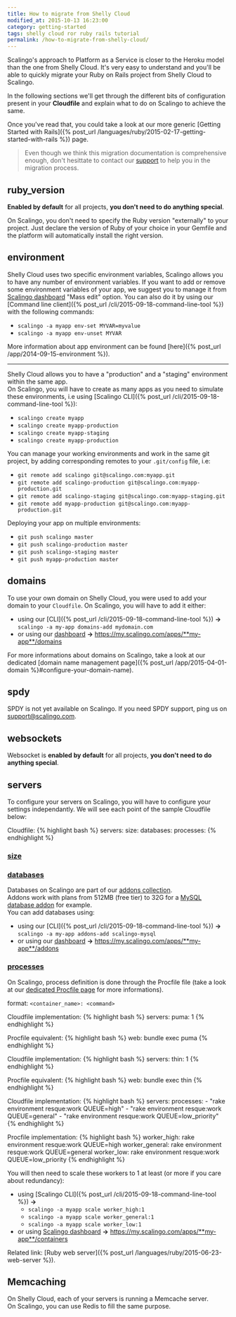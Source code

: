 ```yaml
---
title: How to migrate from Shelly Cloud
modified_at: 2015-10-13 16:23:00
category: getting-started
tags: shelly cloud ror ruby rails tutorial
permalink: /how-to-migrate-from-shelly-cloud/
---
```


Scalingo's approach to Platform as a Service is closer to the Heroku model than the one from Shelly Cloud. It's very easy to understand and you'll be able to quickly migrate your Ruby on Rails project from Shelly Cloud to Scalingo.

In the following sections we'll get through the different bits of configuration present in your **Cloudfile** and explain what to do on Scalingo to achieve the same.

Once you've read that, you could take a look at our more generic [Getting Started with Rails]({% post_url /languages/ruby/2015-02-17-getting-started-with-rails %}) page.

<blockquote class="bg-info">
  Even though we think this migration documentation is comprehensive enough, don't hesittate to contact our <a href="mailto:support@scalingo.com">support</a> to help you in the migration process.
</blockquote>

## ruby_version

**Enabled by default** for all projects, **you don't need to do anything special**.

On Scalingo, you don't need to specify the Ruby version "externally" to your project. Just declare the version of Ruby of your choice in your Gemfile and the platform will automatically install the right version.

## environment

Shelly Cloud uses two specific environment variables, Scalingo allows you to have any number of environment variables.
If you want to add or remove some environment variables of your app, we suggest you to manage it from [Scalingo dashboard](https://my.scalingo.com/) "Mass edit" option.
You can also do it by using our [Command line client]({% post_url /cli/2015-09-18-command-line-tool %}) with the following commands:

* `scalingo -a myapp env-set MYVAR=myvalue`
* `scalingo -a myapp env-unset MYVAR`

More information about app environment can be found [here]({% post_url /app/2014-09-15-environment %}).

------------

Shelly Cloud allows you to have a "production" and a "staging" environment within the same app.  
On Scalingo, you will have to create as many apps as you need to simulate these environments, i.e using [Scalingo CLI]({% post_url /cli/2015-09-18-command-line-tool %}):

* `scalingo create myapp`
* `scalingo create myapp-production`
* `scalingo create myapp-staging`
* `scalingo create myapp-production`

You can manage your working environments and work in the same git project, by adding corresponding remotes to your `.git/config` file, i.e:

* `git remote add scalingo git@scalingo.com:myapp.git`
* `git remote add scalingo-production git@scalingo.com:myapp-production.git`
* `git remote add scalingo-staging git@scalingo.com:myapp-staging.git`
* `git remote add myapp-production git@scalingo.com:myapp-production.git`

Deploying your app on multiple environments:

* `git push scalingo master`
* `git push scalingo-production master`
* `git push scalingo-staging master`
* `git push myapp-production master`

## domains

To use your own domain on Shelly Cloud, you were used to add your domain to your `Cloudfile`.
On Scalingo, you will have to add it either:

* using our [CLI]({% post_url /cli/2015-09-18-command-line-tool %}) **->** `scalingo -a my-app domains-add mydomain.com`
* or using our [dashboard](https://my.scalingo.com/) **->** https://my.scalingo.com/apps/**my-app**/domains

For more informations about domains on Scalingo, take a look at our dedicated [domain name management page]({% post_url /app/2015-04-01-domain %}#configure-your-domain-name).

## spdy

SPDY is not yet available on Scalingo. If you need SPDY support, ping us on [support@scalingo.com](support@scalingo.com).

## websockets

Websocket is **enabled by default** for all projects, **you don't need to do anything special**.

## servers

To configure your servers on Scalingo, you will have to configure your settings independantly. We will see each point of the sample Cloudfile below:

Cloudfile:
{% highlight bash %}
servers:
  size:
  databases:
  processes:
{% endhighlight %}

### <u>size</u>

### <u>databases</u>

Databases on Scalingo are part of our [addons collection](https://scalingo.com/addons).<br>
Addons work with plans from 512MB (free tier) to 32G for a [MySQL database addon](https://scalingo.com/addons/scalingo-mysql) for example.<br>
You can add databases using:

* using our [CLI]({% post_url /cli/2015-09-18-command-line-tool %}) **->** `scalingo -a my-app addons-add scalingo-mysql`
* or using our [dashboard](https://my.scalingo.com/) **->** https://my.scalingo.com/apps/**my-app**/addons

### <u>processes</u>

On Scalingo, process definition is done through the Procfile file (take a look at our [dedicated Procfile page](/internals/procfile.html) for more informations).

format: `<container_name>: <command>`

Cloudfile implementation:
{% highlight bash %}
servers:
  puma: 1
{% endhighlight %}

Procfile equivalent:
{% highlight bash %}
web: bundle exec puma
{% endhighlight %}

Cloudfile implementation:
{% highlight bash %}
servers:
  thin: 1
{% endhighlight %}

Procfile equivalent:
{% highlight bash %}
web: bundle exec thin
{% endhighlight %}

Cloudfile implementation:
{% highlight bash %}
servers:
  processes:
    - "rake environment resque:work QUEUE=high"
    - "rake environment resque:work QUEUE=general"
    - "rake environment resque:work QUEUE=low_priority"
{% endhighlight %}

Procfile implementation:
{% highlight bash %}
worker_high: rake environment resque:work QUEUE=high
worker_general: rake environment resque:work QUEUE=general
worker_low: rake environment resque:work QUEUE=low_priority
{% endhighlight %}

You will then need to scale these workers to 1 at least (or more if you care about redundancy):

* using [Scalingo CLI]({% post_url /cli/2015-09-18-command-line-tool %}) **->**
  * `scalingo -a myapp scale worker_high:1`
  * `scalingo -a myapp scale worker_general:1`
  * `scalingo -a myapp scale worker_low:1`
* or using [Scalingo dashboard](https://my.scalingo.com/) **->** https://my.scalingo.com/apps/**my-app**/containers

Related link: [Ruby web server]({% post_url /languages/ruby/2015-06-23-web-server %}).

## Memcaching

On Shelly Cloud, each of your servers is running a Memcache server.  
On Scalingo, you can use Redis to fill the same purpose.
